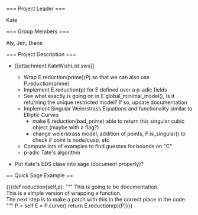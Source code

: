 === Project Leader ===

Kate

=== Group Members ===

Aly, Jen, Diane

=== Project Description ===

* [[attachment:KateWishList.sws]]
  * Wrap E.reduction(prime)(P) so that we can also use P.reduction(prime)
  * Implement E.reduction(p) for E defined over a p-adic fields 
  * See what exactly is going on in E.global_minimal_model(), is it returning the unique restricted model?  If so, update documentation
  * Implement Singular Weierstrass Equations and functionality similar to Elliptic Curves
     * make E.reduction(bad_prime) able to return this singular cubic object (maybe with a flag?)
     * change weierstrass model, addition of points, P.is_singular() to check if point is node/cusp, etc
  * Compute lots of examples to find guesses for bounds on "C"
  * p-adic Tate's algorithm

* Put Kate's EDS class into sage (document properly)?

== Quick Sage Example ==

{{{def reduction(self,p):
    """
    This is going to be documentation.  
    This is a simple version of wrapping a function.  
    The next step is to make a patch with this in the correct place in the code.
    """
    P = self
    E = P.curve()
    return E.reduction(p)(P)}}}
